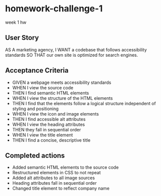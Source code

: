 # homework-challenge-1
week 1 hw


## User Story
AS A marketing agency, I WANT a codebase that follows accessibility standards SO THAT our own site is optimized for search engines.


## Acceptance Criteria
* GIVEN a webpage meets accessibility standards
* WHEN I view the source code
* THEN I find semantic HTML elements
* WHEN I view the structure of the HTML elements
* THEN I find that the elements follow a logical structure independent of styling and positioning
* WHEN I view the icon and image elements
* THEN I find accessible alt attributes
* WHEN I view the heading attributes
* THEN they fall in sequential order
* WHEN I view the title element
* THEN I find a concise, descriptive title

## Completed actions
* Added semantic HTML elements to the source code
* Restructured elements in CSS to not repeat
* Added alt attributes to all image sources
* Heading attributes fall in sequential order
* Changed title element to reflect company name
